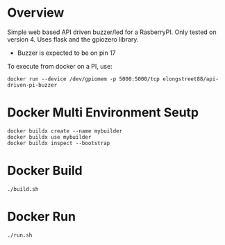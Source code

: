 # Overview
Simple web based API driven buzzer/led for a RasberryPI.
Only tested on version 4.
Uses flask and the gpiozero library.

- Buzzer is expected to be on pin 17

To execute from docker on a PI, use:
```
docker run --device /dev/gpiomem -p 5000:5000/tcp elongstreet88/api-driven-pi-buzzer
```

# Docker Multi Environment Seutp
```
docker buildx create --name mybuilder
docker buildx use mybuilder
docker buildx inspect --bootstrap
```

# Docker Build
```
./build.sh
```

# Docker Run
```
./run.sh
```